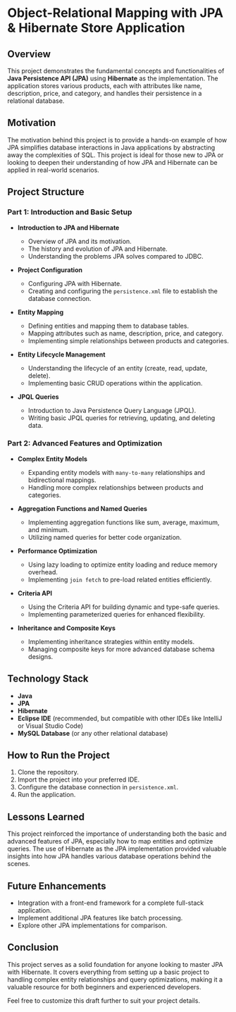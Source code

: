 # Object-Relational Mapping with JPA & Hibernate Store Application

## Overview

This project demonstrates the fundamental concepts and functionalities of **Java Persistence API (JPA)** using **Hibernate** as the implementation. The application stores various products, each with attributes like name, description, price, and category, and handles their persistence in a relational database.

## Motivation

The motivation behind this project is to provide a hands-on example of how JPA simplifies database interactions in Java applications by abstracting away the complexities of SQL. This project is ideal for those new to JPA or looking to deepen their understanding of how JPA and Hibernate can be applied in real-world scenarios.

## Project Structure

### Part 1: Introduction and Basic Setup

- **Introduction to JPA and Hibernate**
  - Overview of JPA and its motivation.
  - The history and evolution of JPA and Hibernate.
  - Understanding the problems JPA solves compared to JDBC.

- **Project Configuration**
  - Configuring JPA with Hibernate.
  - Creating and configuring the `persistence.xml` file to establish the database connection.

- **Entity Mapping**
  - Defining entities and mapping them to database tables.
  - Mapping attributes such as name, description, price, and category.
  - Implementing simple relationships between products and categories.

- **Entity Lifecycle Management**
  - Understanding the lifecycle of an entity (create, read, update, delete).
  - Implementing basic CRUD operations within the application.

- **JPQL Queries**
  - Introduction to Java Persistence Query Language (JPQL).
  - Writing basic JPQL queries for retrieving, updating, and deleting data.

### Part 2: Advanced Features and Optimization

- **Complex Entity Models**
  - Expanding entity models with `many-to-many` relationships and bidirectional mappings.
  - Handling more complex relationships between products and categories.

- **Aggregation Functions and Named Queries**
  - Implementing aggregation functions like sum, average, maximum, and minimum.
  - Utilizing named queries for better code organization.

- **Performance Optimization**
  - Using lazy loading to optimize entity loading and reduce memory overhead.
  - Implementing `join fetch` to pre-load related entities efficiently.

- **Criteria API**
  - Using the Criteria API for building dynamic and type-safe queries.
  - Implementing parameterized queries for enhanced flexibility.

- **Inheritance and Composite Keys**
  - Implementing inheritance strategies within entity models.
  - Managing composite keys for more advanced database schema designs.

## Technology Stack

- **Java**
- **JPA**
- **Hibernate**
- **Eclipse IDE** (recommended, but compatible with other IDEs like IntelliJ or Visual Studio Code)
- **MySQL Database** (or any other relational database)

## How to Run the Project

1. Clone the repository.
2. Import the project into your preferred IDE.
3. Configure the database connection in `persistence.xml`.
4. Run the application.

## Lessons Learned

This project reinforced the importance of understanding both the basic and advanced features of JPA, especially how to map entities and optimize queries. The use of Hibernate as the JPA implementation provided valuable insights into how JPA handles various database operations behind the scenes.

## Future Enhancements

- Integration with a front-end framework for a complete full-stack application.
- Implement additional JPA features like batch processing.
- Explore other JPA implementations for comparison.

## Conclusion

This project serves as a solid foundation for anyone looking to master JPA with Hibernate. It covers everything from setting up a basic project to handling complex entity relationships and query optimizations, making it a valuable resource for both beginners and experienced developers.


Feel free to customize this draft further to suit your project details.
